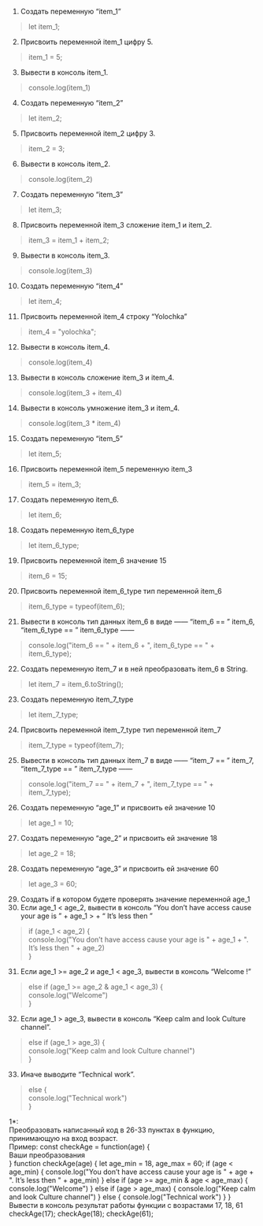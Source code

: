 1. Создать переменную “item_1”  
> let item_1;
2. Присвоить переменной item_1 цифру 5.  
> item_1 = 5;
3. Вывести в консоль item_1.  
> console.log(item_1)  
4. Создать переменную “item_2”  
> let item_2;  
5. Присвоить переменной item_2 цифру 3.
> item_2 = 3;  
6. Вывести в консоль item_2.
> console.log(item_2)  
7. Создать переменную “item_3”
> let item_3;  
8. Присвоить переменной item_3 сложение item_1 и item_2.
> item_3 = item_1 + item_2;  
9. Вывести в консоль item_3.
> console.log(item_3)  
10. Создать переменную “item_4”
> let item_4;  
11. Присвоить переменной item_4 строку “Yolochka”
> item_4 = "yolochka";  
12. Вывести в консоль item_4.
> console.log(item_4)  
13. Вывести в консоль сложение item_3 и item_4.
> console.log(item_3 + item_4)  
14. Вывести в консоль умножение item_3 и item_4.
> console.log(item_3 * item_4)  
15. Создать переменную “item_5”
> let item_5;  
16. Присвоить переменной item_5 переменную item_3
> item_5 = item_3;  
17. Создать переменную item_6.
> let item_6;  
18. Создать переменную item_6_type
> let item_6_type;  
19. Присвоить переменной item_6 значение 15
> item_6 = 15;  
20. Присвоить переменной item_6_type тип переменной item_6
> item_6_type = typeof(item_6);  
21. Вывести в консоль тип данных item_6 в виде ——  “item_6 == ”  item_6,  “item_6_type == ”  item_6_type ——  
> console.log("item_6 == " + item_6 + ", item_6_type == " + item_6_type);  
22. Создать переменную item_7 и в ней преобразовать item_6 в String.
> let item_7 = item_6.toString();  
23. Создать переменную item_7_type
> let item_7_type;  
24. Присвоить переменной item_7_type тип переменной item_7
> item_7_type = typeof(item_7);  
25. Вывести в консоль тип данных item_7 в виде ——  “item_7 == ”  item_7,  “item_7_type == ”  item_7_type ——  
> console.log("item_7 == " + item_7 + ", item_7_type == " + item_7_type);  
26. Создать переменную “age_1” и присвоить ей значение 10
> let age_1 = 10;  
27. Создать переменную “age_2” и присвоить ей значение 18
> let age_2 = 18;  
28. Создать переменную “age_3” и присвоить ей значение 60
> let age_3 = 60;  
29. Создать if в котором будете проверять значение переменной age_1  
30. Если age_1 < age_2, вывести в консоль “You don’t have access cause your age is ” + age_1 > + “ It’s less then ”  
> if (age_1 < age_2) {  
>    console.log("You don’t have access cause your age is " + age_1 + ". It’s less then " + age_2)  
>}  
31. Если age_1 >=  age_2 и age_1 <  age_3, вывести в консоль “Welcome  !”  
> else if (age_1 >= age_2 & age_1 < age_3) {  
    console.log("Welcome")  
}  
32. Если age_1  > age_3, вывести в консоль “Keep calm and look Culture channel”.  
> else if (age_1 > age_3) {  
    console.log("Keep calm and look Culture channel")  
}  
33. Иначе выводите “Technical work”.  
> else {  
    console.log("Technical work")  
}  
  
1*:  
Преобразовать написанный код в 26-33 пунктах в функцию, принимающую на вход возраст.  
Пример: const checkAge = function(age) {  
Ваши преобразования  
}
function checkAge(age) {
    let age_min = 18, age_max = 60;
    if (age < age_min) {
        console.log("You don’t have access cause your age is " + age + ". It’s less then " + age_min)
    } else if (age >= age_min & age < age_max) {
        console.log("Welcome")
    } else if (age > age_max) {
        console.log("Keep calm and look Culture channel")
    } else {
        console.log("Technical work")
    }
}  
Вывести в консоль результат работы функции с возрастами 17, 18, 61
checkAge(17);
checkAge(18);
checkAge(61);
